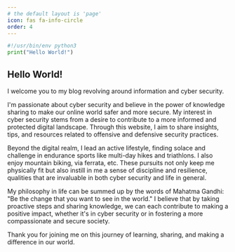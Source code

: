```yaml
---
# the default layout is 'page'
icon: fas fa-info-circle
order: 4
---
```


```py
#!/usr/bin/env python3
print("Hello World!")
```

## Hello World!

I welcome you to my blog revolving around information and cyber security. 

I'm passionate about cyber security and believe in the power of knowledge sharing to make our online world safer and more secure. My interest in cyber security stems from a desire to contribute to a more informed and protected digital landscape. Through this website, I aim to share insights, tips, and resources related to offensive and defensive security practices.

Beyond the digital realm, I lead an active lifestyle, finding solace and challenge in endurance sports like multi-day hikes and triathlons. I also enjoy mountain biking, via ferrata, etc. These pursuits not only keep me physically fit but also instill in me a sense of discipline and resilience, qualities that are invaluable in both cyber security and life in general.

My philosophy in life can be summed up by the words of Mahatma Gandhi: "Be the change that you want to see in the world." I believe that by taking proactive steps and sharing knowledge, we can each contribute to making a positive impact, whether it's in cyber security or in fostering a more compassionate and secure society.

Thank you for joining me on this journey of learning, sharing, and making a difference in our world.
